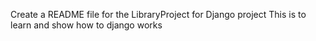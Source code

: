 Create a README file for the LibraryProject for Django project
This is to learn and show how to django works
